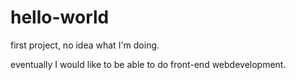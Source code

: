 # hello-world
first project, no idea what I'm doing.

eventually I would like to be able to do front-end webdevelopment.

